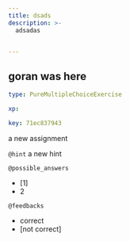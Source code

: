 ```yaml
---
title: dsads
description: >-
  adsadas


---
```

## goran was here

```yaml
type: PureMultipleChoiceExercise

xp: 

key: 71ec837943
```

a new assignment


`@hint`
a new hint





`@possible_answers`
- [1]
- 2

`@feedbacks`
- correct
- [not correct]



